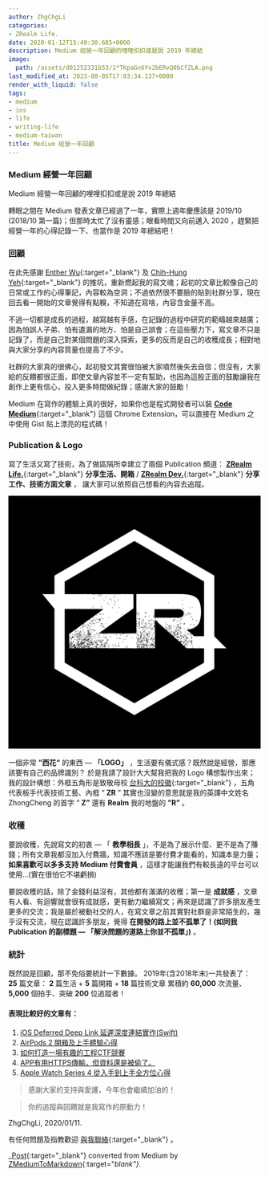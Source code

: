 ```yaml
---
author: ZhgChgLi
categories:
- ZRealm Life.
date: 2020-01-12T15:49:30.685+0000
description: Medium 經營一年回顧的哩哩扣扣或是說 2019 年總結
image:
  path: /assets/d01252331b53/1*TKpaGn6Yv2bERvQ0bCfZLA.png
last_modified_at: 2023-08-05T17:03:34.137+0000
render_with_liquid: false
tags:
- medium
- ios
- life
- writing-life
- medium-taiwan
title: Medium 經營一年回顧
---
```


### Medium 經營一年回顧

Medium 經營一年回顧的哩哩扣扣或是說 2019 年總結


轉眼之間在 Medium 發表文章已經過了一年，實際上週年慶應該是 2019/10 \(2018/10 第一篇\)；但那時太忙了沒有靈感；眼看時間又向前邁入 2020 ，趕緊把經營一年的心得記錄一下、也當作是 2019 年總結吧！
### 回顧

在此先感謝 [Enther Wu](https://medium.com/u/f211da1977d0){:target="_blank"} 及 [Chih\-Hung Yeh](https://medium.com/u/baaffcc5aecc){:target="_blank"} 的推坑，重新燃起我的寫文魂；起初的文章比較像自己的日常或工作的心得筆記，內容較為空洞；不過依然很不要臉的貼到社群分享，現在回去看一開始的文章覺得有點糗，不知道在寫啥，內容含金量不高。

不過一切都是成長的過程，越寫越有手感，在記錄的過程中研究的範疇越來越廣；因為怕誤人子弟、怕有遺漏的地方、怕是自己誤會；在這些壓力下，寫文章不只是記錄了，而是自己對某個問題的深入探索，更多的反而是自己的收穫成長；相對地與大家分享的內容質量也提高了不少。

社群的大家真的很佛心，起初發文其實很怕被大家噴然後失去自信；但沒有，大家給的反饋都很正面，即使文章內容並不一定有幫助，也因為這股正面的鼓勵讓我在創作上更有信心，投入更多時間做紀錄；感謝大家的鼓勵！

Medium 在寫作的體驗上真的很好，如果你也是程式開發者可以裝 [**Code Medium**](https://chrome.google.com/webstore/detail/code-medium/dganoageikmadjocbmklfgaejpkdigbe){:target="_blank"} 這個 Chrome Extension，可以直接在 Medium 之中使用 Gist 貼上漂亮的程式碼！
### Publication & Logo

寫了生活又寫了技術，為了做區隔所幸建立了兩個 Publication 頻道： [**ZRealm Life\.**](https://medium.com/zrealm-life){:target="_blank"} **分享生活、開箱** / [**ZRealm Dev\.**](https://medium.com/zrealm-ios-dev){:target="_blank"} **分享工作、技術方面文章** ，
讓大家可以依照自己想看的內容去追蹤。


![](/assets/d01252331b53/1*TKpaGn6Yv2bERvQ0bCfZLA.png)


一個非常 **”西花“** 的東西 — **「LOGO」** ，生活要有儀式感？既然說是經營，那應該要有自己的品牌識別？
於是我請了設計大大幫我把我的 Logo 構想製作出來；我的設計構想：外框五角形是致敬母校 [台科大的校徽](https://www.ntust.edu.tw/home.php){:target="_blank"} ，五角代表板手代表技術工藝、內框 “ **ZR** ” 其實也沒變的意思就是我的英譯中文姓名 ZhongCheng 的首字 “ **Z”** 還有 **Realm** 我的地盤的 **”R”** 。
### 收穫

要說收穫，先說寫文的初衷 — 「 **教學相長** 」，不是為了展示什麼、更不是為了賺錢；所有文章我都沒加入付費牆，知識不應該是要付費才能看的，知識本是力量； **如果喜歡可以多多支持 Medium 付費會員** ，這樣才能讓我們有較長遠的平台可以使用…\(實在很怕它不堪虧損\)

要說收穫的話，除了金錢利益沒有，其他都有滿滿的收穫；第一是 **成就感** ，文章有人看、有迴響就會很有成就感，更有動力繼續寫文；再來是認識了許多朋友產生更多的交流；我是屬於被動社交的人，在寫文章之前其實對社群是非常陌生的，幾乎沒有交流，現在認識許多朋友，覺得 **在開發的路上並不孤單了！\(如同我 Publication 的副標題 — 「解決問題的道路上你並不孤單」\)** 。
### 統計

既然說是回顧，那不免俗要統計一下數據。
2019年\(含2018年末\)一共發表了：
**25** 篇文章： **2** 篇生活 \+ **5** 篇開箱 \+ **18** 篇技術文章
累積約 **60,000** 次流量、 **5,000** 個拍手、突破 **200** 位追蹤者！
#### 表現比較好的文章有：
1. [iOS Deferred Deep Link 延遲深度連結實作\(Swift\)](../b08ef940c196/)
2. [AirPods 2 開箱及上手體驗心得](../33afa0ae557d/)
3. [如何打造一場有趣的工程CTF競賽](../729d7b6817a4/)
4. [APP有用HTTPS傳輸，但資料還是被偷了。](../46410aaada00/)
5. [Apple Watch Series 4 從入手到上手全方位心得](../a2920e33e73e/)



> 感謝大家的支持與愛護，今年也會繼續加油的！ 





> 你的追蹤與回饋就是我寫作的原動力！ 




ZhgChgLi, 2020/01/11\.


有任何問題及指教歡迎 [與我聯絡](https://www.zhgchg.li/contact){:target="_blank"} 。



_[Post](https://medium.com/zrealm-life/medium-%E7%B6%93%E7%87%9F%E4%B8%80%E5%B9%B4%E5%9B%9E%E9%A1%A7-d01252331b53){:target="_blank"} converted from Medium by [ZMediumToMarkdown](https://github.com/ZhgChgLi/ZMediumToMarkdown){:target="_blank"}._